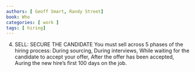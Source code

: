 ```yaml
---
authors: [ Geoff Smart, Randy Street]
book: Who
categories: [ work ]
tags: [ hiring]
---
```

4. SELL: SECURE THE CANDIDATE
You must sell across 5 phases of the hiring process: 
During sourcing, 
During interviews, 
While waiting for the candidate to accept your offer, 
After the offer has been accepted, 
Auring the new hire’s first 100 days on the job. 